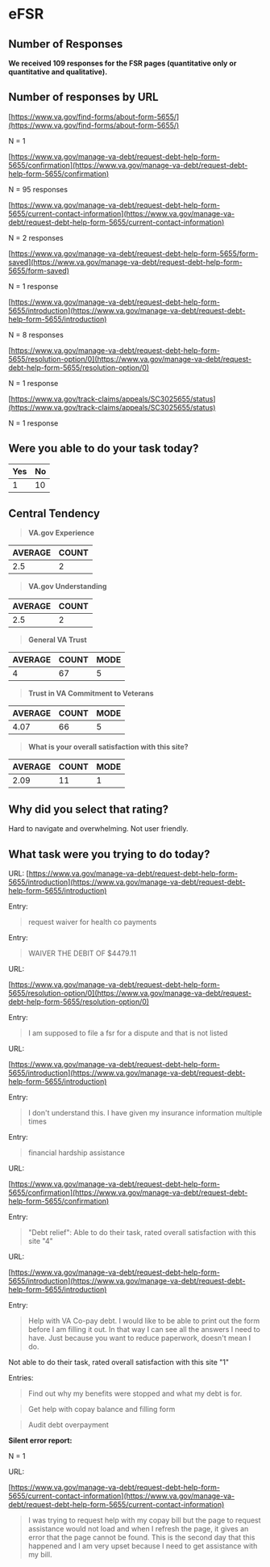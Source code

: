 

# eFSR

## Number of Responses

**We received 109 responses for the FSR pages (quantitative only or quantitative and qualitative).**

## Number of responses by URL

[https://www.va.gov/find-forms/about-form-5655/](https://www.va.gov/find-forms/about-form-5655/)

N = 1

[https://www.va.gov/manage-va-debt/request-debt-help-form-5655/confirmation](https://www.va.gov/manage-va-debt/request-debt-help-form-5655/confirmation)

N = 95 responses

[https://www.va.gov/manage-va-debt/request-debt-help-form-5655/current-contact-information](https://www.va.gov/manage-va-debt/request-debt-help-form-5655/current-contact-information)

N = 2 responses

[https://www.va.gov/manage-va-debt/request-debt-help-form-5655/form-saved](https://www.va.gov/manage-va-debt/request-debt-help-form-5655/form-saved)

N = 1 response

[https://www.va.gov/manage-va-debt/request-debt-help-form-5655/introduction](https://www.va.gov/manage-va-debt/request-debt-help-form-5655/introduction)

N = 8 responses

[https://www.va.gov/manage-va-debt/request-debt-help-form-5655/resolution-option/0](https://www.va.gov/manage-va-debt/request-debt-help-form-5655/resolution-option/0)

N = 1 response

[https://www.va.gov/track-claims/appeals/SC3025655/status](https://www.va.gov/track-claims/appeals/SC3025655/status)

N = 1 response


## Were you able to do your task today?

| Yes | No |
|--|--|
| 1 |  10|

## Central Tendency

> **VA.gov Experience**

|AVERAGE  |  COUNT|
|--|--|
| 2.5 |  2|


> **VA.gov Understanding**

|AVERAGE  |  COUNT|
|--|--|
| 2.5 |  2|


> **General VA Trust**

|AVERAGE  |  COUNT| MODE | 
|--|--|--
| 4 |  67| 5

> **Trust in VA Commitment to Veterans**

|AVERAGE  |  COUNT| MODE | 
|--|--|--
| 4.07 |  66| 5

>**What is your overall satisfaction with this site?**

|AVERAGE  |  COUNT| MODE | 
|--|--|--
| 2.09 |  11| 1



## Why did you select that rating?

Hard to navigate and overwhelming. Not user friendly.

## What task were you trying to do today?

URL: 
[https://www.va.gov/manage-va-debt/request-debt-help-form-5655/introduction](https://www.va.gov/manage-va-debt/request-debt-help-form-5655/introduction)

Entry:
> request waiver for health co payments

Entry:

> WAIVER THE DEBIT OF $4479.11

URL:

[https://www.va.gov/manage-va-debt/request-debt-help-form-5655/resolution-option/0](https://www.va.gov/manage-va-debt/request-debt-help-form-5655/resolution-option/0)

Entry:

>I am supposed to file a fsr for a dispute and that is not listed

URL:

[https://www.va.gov/manage-va-debt/request-debt-help-form-5655/introduction](https://www.va.gov/manage-va-debt/request-debt-help-form-5655/introduction)

Entry:

> I don't understand this. I  have given my insurance information multiple times

Entry:

> financial hardship assistance

URL:

[https://www.va.gov/manage-va-debt/request-debt-help-form-5655/confirmation](https://www.va.gov/manage-va-debt/request-debt-help-form-5655/confirmation)

Entry:

> "Debt relief": Able to do their task, rated overall satisfaction with this site "4"

URL:

[https://www.va.gov/manage-va-debt/request-debt-help-form-5655/introduction](https://www.va.gov/manage-va-debt/request-debt-help-form-5655/introduction)

Entry: 
> Help with VA Co-pay debt. I would like to be able to print out the form before I am filling it out. In that way I can see all the answers I need to have. Just because you want to reduce paperwork, doesn't mean I do.

Not able to do their task, rated overall satisfaction with this site "1"

Entries:

> Find out why my benefits were stopped and what my debt is for.

>Get help with copay balance and filling form

> Audit debt overpayment

**Silent error report:**

N = 1

URL:

[https://www.va.gov/manage-va-debt/request-debt-help-form-5655/current-contact-information](https://www.va.gov/manage-va-debt/request-debt-help-form-5655/current-contact-information)

> I was trying to request help with my copay bill but the page to request assistance would not load and when I refresh the page, it gives an error that the page cannot be found. This is the second day that this happened and I am very upset because I need to get assistance with my bill.
